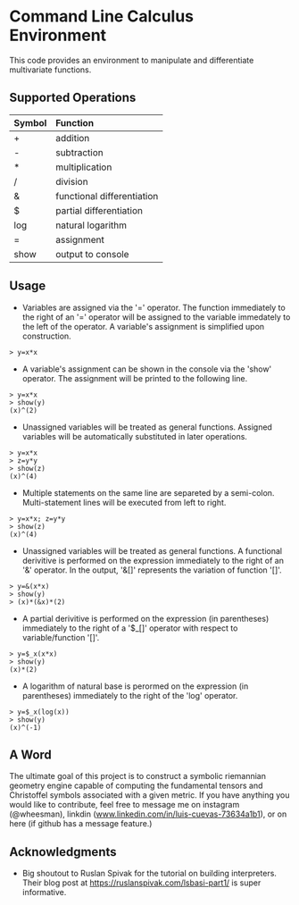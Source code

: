 # Command Line Calculus Environment

This code provides an environment to manipulate and differentiate multivariate functions.

## Supported Operations 
|Symbol  |Function                      |
|:-----  |:-------------------------    |
| +      | addition                     |
| -      | subtraction                  |
| *      | multiplication               |
| /      | division                     |
| &      | functional differentiation   |
| $      | partial differentiation      |
| log    | natural logarithm            |
| =      | assignment                   |
| show   | output to console            |

<!-- USAGE EXAMPLES -->
## Usage
* Variables are assigned via the '=' operator. The function immediately to the right of an '=' operator
  will be assigned to the variable immedately to the left of the operator. A variable's assignment is simplified upon          construction.
```
> y=x*x
```
* A variable's assignment can be shown in the console via the 'show' operator. The assignment will be printed
  to the following line.
```
> y=x*x
> show(y)
(x)^(2)
```
*  Unassigned variables will be treated as general functions. Assigned variables will be automatically substituted in later operations.
```
> y=x*x
> z=y*y
> show(z)
(x)^(4)
```
* Multiple statements on the same line are separeted by a semi-colon. Multi-statement lines will be executed from left to right.
```
> y=x*x; z=y*y
> show(z)
(x)^(4)
```
* Unassigned variables will be treated as general functions. A functional derivitive is performed on the expression immediately to the right of an '&' operator. In the output, '&[]' represents the variation of function '[]'.
```
> y=&(x*x)
> show(y)
> (x)*(&x)*(2)
```
* A partial derivitive is performed on the expression (in parentheses) immediately to the right of a '$_[]' operator with respect to variable/function '[]'.
```
> y=$_x(x*x)
> show(y)
(x)*(2)
```
* A logarithm of natural base is perormed on the expression (in parentheses) immediately to the right of the 'log' operator.
```
> y=$_x(log(x))
> show(y)
(x)^(-1)
```

## A Word
The ultimate goal of this project is to construct a symbolic riemannian geometry engine capable of computing the fundamental tensors and Christoffel symbols associated with a given metric. If you
have anything you would like to contribute, feel free to message me on instagram (@wheesman), linkdin (www.linkedin.com/in/luis-cuevas-73634a1b1), or on here (if github has a message feature.)


<!-- ACKNOWLEDGMENTS -->
## Acknowledgments

* Big shoutout to Ruslan Spivak for the tutorial on building interpreters. Their blog post at https://ruslanspivak.com/lsbasi-part1/ is super informative.
